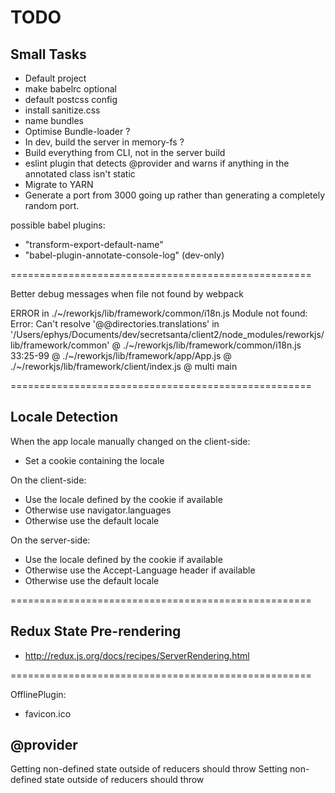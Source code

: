 # TODO

## Small Tasks

- Default project
- make babelrc optional
- default postcss config
- install sanitize.css
- name bundles
- Optimise Bundle-loader ?
- In dev, build the server in memory-fs ?
- Build everything from CLI, not in the server build
- eslint plugin that detects @provider and warns if anything in the annotated class isn't static
- Migrate to YARN
- Generate a port from 3000 going up rather than generating a completely random port.

possible babel plugins:
- "transform-export-default-name"
- "babel-plugin-annotate-console-log" (dev-only)

====================================================

Better debug messages when file not found by webpack

ERROR in ./~/reworkjs/lib/framework/common/i18n.js
Module not found: Error: Can't resolve '@@directories.translations' in '/Users/ephys/Documents/dev/secretsanta/client2/node_modules/reworkjs/lib/framework/common'
 @ ./~/reworkjs/lib/framework/common/i18n.js 33:25-99
 @ ./~/reworkjs/lib/framework/app/App.js
 @ ./~/reworkjs/lib/framework/client/index.js
 @ multi main

====================================================

## Locale Detection

When the app locale manually changed on the client-side:
- Set a cookie containing the locale

On the client-side:
- Use the locale defined by the cookie if available
- Otherwise use navigator.languages
- Otherwise use the default locale

On the server-side:
- Use the locale defined by the cookie if available
- Otherwise use the Accept-Language header if available
- Otherwise use the default locale

====================================================

## Redux State Pre-rendering

- http://redux.js.org/docs/recipes/ServerRendering.html

====================================================

OfflinePlugin:
- favicon.ico

## @provider

Getting non-defined state outside of reducers should throw
Setting non-defined state outside of reducers should throw

